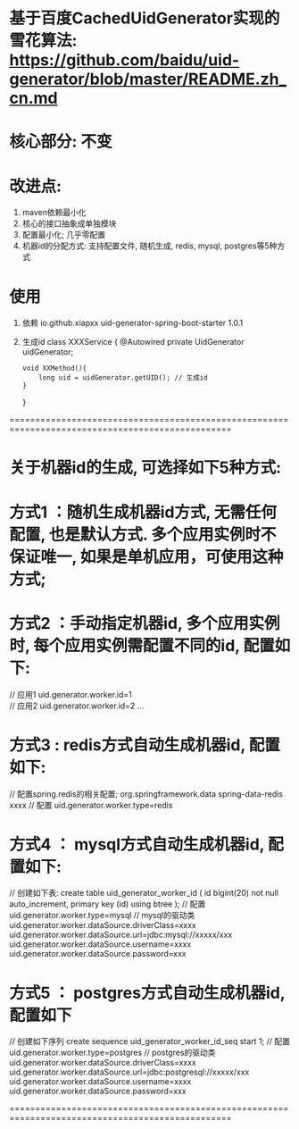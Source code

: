 # 基于百度CachedUidGenerator实现的雪花算法: https://github.com/baidu/uid-generator/blob/master/README.zh_cn.md
# 核心部分: 不变
# 改进点:
  1. maven依赖最小化
  2. 核心的接口抽象成单独模块
  3. 配置最小化; 几乎零配置
  4. 机器id的分配方式: 支持配置文件, 随机生成, redis, mysql, postgres等5种方式

# 使用
  1. 依赖
        <dependency>
            <groupId>io.github.xiapxx</groupId>
            <artifactId>uid-generator-spring-boot-starter</artifactId>
            <version>1.0.1</version>
        </dependency> 
 2. 生成id
    class XXXService {
        @Autowired
        private UidGenerator uidGenerator;

        void XXMethod(){
            long uid = uidGenerator.getUID(); // 生成id
        }
    }
    
=================================================================================================
# 关于机器id的生成, 可选择如下5种方式:    
# 方式1 ：随机生成机器id方式, 无需任何配置, 也是默认方式. 多个应用实例时不保证唯一, 如果是单机应用，可使用这种方式;
# 方式2 ：手动指定机器id, 多个应用实例时, 每个应用实例需配置不同的id, 配置如下:
  // 应用1
  uid.generator.worker.id=1  
   // 应用2
  uid.generator.worker.id=2
  ...

# 方式3 : redis方式自动生成机器id, 配置如下:
  // 配置spring.redis的相关配置; 
  <dependency>
          <groupId>org.springframework.data</groupId>
          <artifactId>spring-data-redis</artifactId>
          <version>xxxx</version>
  </dependency>
  // 配置 
  uid.generator.worker.type=redis
  
# 方式4 ： mysql方式自动生成机器id, 配置如下:
  // 创建如下表:
  create table uid_generator_worker_id  (
    id bigint(20) not null auto_increment,
    primary key (id) using btree
  );
 // 配置 
 uid.generator.worker.type=mysql
 // mysql的驱动类
 uid.generator.worker.dataSource.driverClass=xxxx 
 uid.generator.worker.dataSource.url=jdbc:mysql://xxxxx/xxx
 uid.generator.worker.dataSource.username=xxxx
 uid.generator.worker.dataSource.password=xxx

# 方式5 ： postgres方式自动生成机器id, 配置如下
  // 创建如下序列 
 create sequence uid_generator_worker_id_seq start 1;
 // 配置 
 uid.generator.worker.type=postgres
 // postgres的驱动类
 uid.generator.worker.dataSource.driverClass=xxxx 
 uid.generator.worker.dataSource.url=jdbc:postgresql://xxxxx/xxx
 uid.generator.worker.dataSource.username=xxxx
 uid.generator.worker.dataSource.password=xxx

=================================================================================================
 
  

